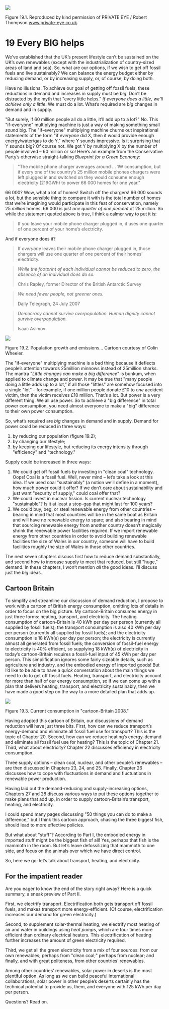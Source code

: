 

![](/img/without-hot-air/figure431.gif)

<span class="figurenumber">Figure 19.1</span>. Reproduced by kind permission of PRIVATE EYE / Robert Thompson <span class="websitetitle">www.private-eye.co.uk</span>.

# 19 Every BIG helps

We’ve established that the UK’s present lifestyle can’t be sustained on the UK’s own renewables (except with the industrialization of country-sized areas of land and sea). So, what are our options, if we wish to get off fossil fuels and live sustainably? We can balance the energy budget either by reducing demand, or by increasing supply, or, of course, by doing both.

Have no illusions. To achieve our goal of getting off fossil fuels, these reductions in demand and increases in supply must be *big*. Don’t be distracted by the myth that "every little helps." *If everyone does a little, we’ll achieve only a little*. We must do a lot. What’s required are *big* changes in demand and in supply.

"But surely, if 60 million people all do a little, it’ll add up to a lot?" No. This "if-everyone" multiplying machine is just a way of making something small *sound* big. The "if-everyone" multiplying machine churns out inspirational statements of the form "if *everyone* did X, then it would provide enough energy/water/gas to do Y," where Y sounds impressive. Is it surprising that Y sounds big? Of course not. We got Y by multiplying X by the number of people involved – 60 million or so\! Here’s an example from the Conservative Party’s otherwise straight-talking *Blueprint for a Green Economy*:

> "The mobile phone charger averages around ... 1W consumption, but if every one of the country’s 25 million mobile phones chargers were left plugged in and switched on they would consume enough electricity (219GWh) to power 66 000 homes for one year."

66 000? Wow, what a lot of homes\! Switch off the chargers\! 66 000 sounds a lot, but the sensible thing to compare it with is the total number of homes that we’re imagining would participate in this feat of conservation, namely 25 *million* homes. 66 000 is just *one quarter of one percent* of 25 million. So while the statement quoted above is true, I think a calmer way to put it is:

> If you leave your mobile phone charger plugged in, it uses <span class="lightblue">one quarter of one percent</span> of your home’s electricity.

And if everyone does it?

> If *everyone* leaves their mobile phone charger plugged in, those chargers will use <span class="lightblue">one quarter of one percent</span> of their homes’ electricity.

> *While the footprint of each individual cannot be reduced to zero, the absence of an individual does do so.*
>
> Chris Rapley, former Director of the British Antarctic Survey

> *We need fewer people, not greener ones.*
>
> Daily Telegraph, 24 July 2007

> *Democracy cannot survive overpopulation. Human dignity cannot survive overpopulation.*
>
> Isaac Asimov

![](/img/without-hot-air/figure432.gif)

<span class="figurenumber">Figure 19.2</span>. Population growth and emissions... Cartoon courtesy of Colin Wheeler.

The "if-everyone" multiplying machine is a bad thing because it deflects people’s attention towards 25million minnows instead of 25million sharks. The mantra "*Little changes can make a big difference*" is bunkum, when applied to climate change and power. It may be true that "many people doing a little adds up to a lot," if all those "littles" are somehow focused into a single "lot" – for example, if one million people donate £10 to *one* accident victim, then the victim receives £10 million. That’s a lot. But power is a very different thing. We all use power. So to achieve a "big difference" in total power consumption, you need almost everyone to make a "big" difference to their own power consumption.

So, what’s required are *big* changes in demand and in supply. Demand for power could be reduced in three ways:

1.  by reducing our population (figure 19.2);
2.  by changing our lifestyle;
3.  by keeping our lifestyle, but reducing its energy intensity through "efficiency" and "technology."

Supply could be increased in three ways:

1.  We could get off fossil fuels by investing in "clean coal" technology. Oops\! Coal is a fossil fuel. Well, never mind – let’s take a look at this idea. If we used coal "sustainably" (a notion we’ll define in a moment), how much power could it offer? If we don’t care about sustainability and just want "security of supply," could coal offer that?
2.  We could invest in nuclear fission. Is current nuclear technology "sustainable"? Is it at least a stop-gap that might last for 100 years?
3.  We could buy, beg, or steal renewable energy from other countries – bearing in mind that most countries will be in the same boat as Britain and will have no renewable energy to spare; and also bearing in mind that sourcing renewable energy from another country doesn’t magically shrink the renewable power facilities required. If we import renewable energy from other countries in order to avoid building renewable facilities the size of Wales in *our* country, someone will have to build facilities roughly the size of Wales in those other countries.

The next seven chapters discuss first how to reduce demand substantially, and second how to increase supply to meet that reduced, but still "huge," demand. In these chapters, I won’t mention *all* the good ideas. I’ll discuss just the *big* ideas.

## Cartoon Britain

To simplify and streamline our discussion of demand reduction, I propose to work with a cartoon of British energy consumption, omitting lots of details in order to focus on the big picture. My cartoon-Britain consumes energy in just three forms: heating, transport, and electricity. The heating consumption of cartoon-Britain is 40 kWh per day per person (currently all supplied by fossil fuels); the transport consumption is also 40 kWh per day per person (currently all supplied by fossil fuels); and the electricity consumption is 18 kWh(e) per day per person; the electricity is currently almost all generated from fossil fuels; the conversion of fossil-fuel energy to electricity is 40% efficient, so supplying 18 kWh(e) of electricity in today’s cartoon-Britain requires a fossil-fuel input of 45 kWh per day per person. This simplification ignores some fairly sizeable details, such as agriculture and industry, and the embodied energy of imported goods\! But I’d like to be able to have a *quick* conversation about the main things we need to do to get off fossil fuels. Heating, transport, and electricity account for more than half of our energy consumption, so if we can come up with a plan that delivers heating, transport, and electricity sustainably, then we have made a good step on the way to a more detailed plan that adds up.

![](/img/without-hot-air/figure133.gif)

<span class="figurenumber">Figure 19.3</span>. Current consumption in "cartoon-Britain 2008."

Having adopted this cartoon of Britain, our discussions of demand reduction will have just three bits. First, how can we reduce transport’s energy-demand and eliminate all fossil fuel use for transport? This is the topic of Chapter 20. Second, how can we reduce heating’s energy-demand and eliminate all fossil fuel use for heating? This is the topic of Chapter 21. Third, what about electricity? Chapter 22 discusses efficiency in electricity consumption.

Three supply options – clean coal, nuclear, and other people’s renewables – are then discussed in Chapters 23, 24, and 25. Finally, Chapter 26 discusses how to cope with fluctuations in demand and fluctuations in renewable power production.

Having laid out the demand-reducing and supply-increasing options, Chapters 27 and 28 discuss various ways to put these options together to make plans that add up, in order to supply cartoon-Britain’s transport, heating, and electricity.

I could spend many pages discussing "50 things you can do to make a difference," but I think this cartoon approach, chasing the three biggest fish, should lead to more effective policies.

But what about "stuff"? According to Part I, the embodied energy in imported stuff might be the biggest fish of all\! Yes, perhaps that fish is the mammoth in the room. But let’s leave defossilizing that mammoth to one side, and focus on the animals over which we have direct control.

So, here we go: let’s talk about transport, heating, and electricity.

## For the impatient reader

Are you eager to know the end of the story right away? Here is a quick summary, a sneak preview of Part II.

First, we electrify transport. Electrification both gets transport off fossil fuels, and makes transport more energy-efficient. (Of course, electrification increases our demand for green electricity.)

Second, to supplement solar-thermal heating, we electrify most heating of air and water in buildings using *heat pumps*, which are four times more efficient than ordinary electrical heaters. This electrification of heating further increases the amount of green electricity required.

Third, we get all the green electricity from a mix of four sources: from our own renewables; perhaps from "clean coal;" perhaps from nuclear; and finally, and with great politeness, from other countries’ renewables.

Among other countries’ renewables, solar power in deserts is the most plentiful option. As long as we can build peaceful international collaborations, solar power in other people’s deserts certainly has the technical potential to provide us, them, and everyone with 125 kWh per day per person.

Questions? Read on.
